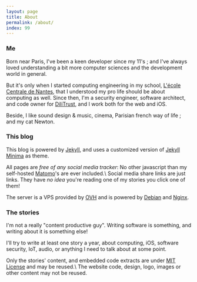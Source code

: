 ```yaml
---
layout: page
title: About
permalink: /about/
index: 99
---
```


### Me

Born near Paris, I've been a keen developer since my 11's ; and I've always loved understanding a bit more computer sciences and the development world in general. 
<!--more-->
But it's only when I started computing engineering in my school, [L'école Centrale de Nantes][ecn], that I understood my pro life should be about computing as well.
Since then, I'm a security engineer, software architect, and code owner for [DiliTrust][dilitrust], and I work both for the web and iOS.

Beside, I like sound design & music, cinema, Parisian french way of life ; and my cat Newton.

### This blog

This blog is powered by [Jekyll][jekyll], and uses a customized version of [Jekyll Minima][jekyll-minima] as theme.

All pages are *free of any social media tracker*: No other javascript than my self-hosted [Matomo][matomo]'s are ever included.\\
Social media share links are just links. They have *no idea* you're reading one of my stories you click one of them!

The server is a VPS provided by [OVH][ovh] and is powered by [Debian][debian] and [Nginx][nginx].

### The stories

I'm not a really "content productive guy". Writing software is something, and writing about it is something else!

I'll try to write at least one story a year, about computing, iOS, software security, IoT, audio, or anything I need to talk about at some point.

Only the stories' content, and embedded code extracts are under [MIT License][mit] and may be reused.\\
The website code, design, logo, images or other content may not be reused.


[ecn]: https://www.ec-nantes.fr/
[dilitrust]: https://www.dilitrust.com/
[jekyll]: https://jekyllrb.com/
[jekyll-minima]: https://github.com/jekyll/minima
[matomo]: https://matomo.org/
[ovh]: https://www.ovh.com/
[debian]: https://www.debian.org/
[nginx]: https://www.nginx.com/
[mit]: https://opensource.org/licenses/MIT
